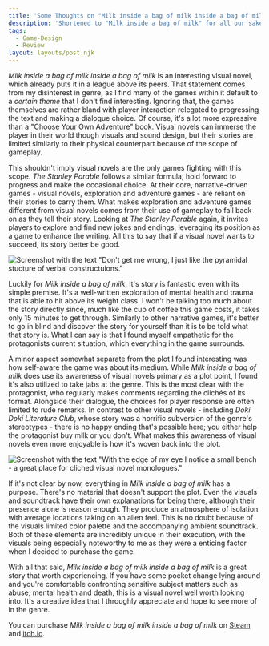 ```yaml
---
title: 'Some Thoughts on "Milk inside a bag of milk inside a bag of milk"'
description: 'Shortened to "Milk inside a bag of milk" for all our sakes.'
tags:
  - Game-Design
  - Review
layout: layouts/post.njk
---
```


_Milk inside a bag of milk inside a bag of milk_ is an interesting visual novel, which already puts it in a league above its peers. That statement comes from my disinterest in genre, as I find many of the games within it default to a _certain theme_ that I don't find interesting. Ignoring that, the games themselves are rather bland with player interaction relegated to progressing the text and making a dialogue choice. Of course, it's a lot more expressive than a "Choose Your Own Adventure" book. Visual novels can immerse the player in their world though visuals and sound design, but their stories are limited similarly to their physical counterpart because of the scope of gameplay.

This shouldn't imply visual novels are the only games fighting with this scope. _The Stanley Parable_ follows a similar formula; hold forward to progress and make the occasional choice. At their core, narrative-driven games - visual novels, exploration and adventure games - are reliant on their stories to carry them. What makes exploration and adventure games different from visual novels comes from their use of gameplay to fall back on as they tell their story. Looking at _The Stanley Parable_ again, it invites players to explore and find new jokes and endings, leveraging its position as a game to enhance the writing. All this to say that if a visual novel wants to succeed, its story better be good.

![Screenshot with the text "Don't get me wrong, I just like the pyramidal stucture of verbal constructuions."](/assets/blog/review-milk-inside-a-bag-of-milk/review-milk-1.jpg)

Luckily for _Milk inside a bag of milk_, it's story is fantastic even with its simple premise. It's a well-written exploration of mental health and trauma that is able to hit above its weight class. I won't be talking too much about the story directly since, much like the cup of coffee this game costs, it takes only 15 minutes to get through. Similarly to other narrative games, it's better to go in blind and discover the story for yourself than it is to be told what that story is. What I can say is that I found myself empathetic for the protagonists current situation, which everything in the game surrounds.

A minor aspect somewhat separate from the plot I found interesting was how self-aware the game was about its medium. While _Milk inside a bag of milk_ does use its awareness of visual novels primary as a plot point, I found it's also utilized to take jabs at the genre. This is the most clear with the protagonist, who regularly makes comments regarding the clichés of its format. Alongside their dialogue, the choices for player response are often limited to rude remarks. In contrast to other visual novels - including _Doki Doki Literature Club_, whose story was a horrific subversion of the genre's stereotypes - there is no happy ending that's possible here; you either help the protagonist buy milk or you don't. What makes this awareness of visual novels even more enjoyable is how it's woven back into the plot.

![Screenshot with the text "With the edge of my eye I notice a small bench - a great place for cliched visual novel monologues."](/assets/blog/review-milk-inside-a-bag-of-milk/review-milk-2.jpg)

If it's not clear by now, everything in _Milk inside a bag of milk_ has a purpose. There's no material that doesn't support the plot. Even the visuals and soundtrack have their own explanations for being there, although their presence alone is reason enough. They produce an atmosphere of isolation with average locations taking on an alien feel. This is no doubt because of the visuals limited color palette and the accompanying ambient soundtrack. Both of these elements are incredibly unique in their execution, with the visuals being especially noteworthy to me as they were a enticing factor when I decided to purchase the game.

With all that said, _Milk inside a bag of milk inside a bag of milk_ is a great story that worth experiencing. If you have some pocket change lying around and you're comfortable confronting sensitive subject matters such as abuse, mental health and death, this is a visual novel well worth looking into. It's a creative idea that I throughly appreciate and hope to see more of in the genre.

You can purchase _Milk inside a bag of milk inside a bag of milk_ on [Steam](https://store.steampowered.com/app/1392820) and [itch.io](https://nikita-kryukov.itch.io/pmkm).
